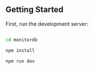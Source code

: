 

## Getting Started

First, run the development server:

```bash

cd monitordb

npm install

npm run dev


```

 
